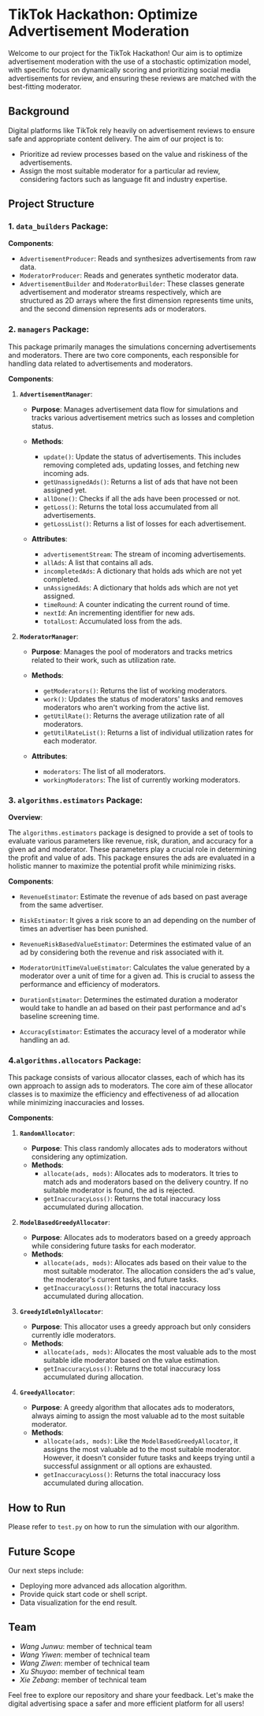 # TikTok Hackathon: Optimize Advertisement Moderation

Welcome to our project for the TikTok Hackathon! Our aim is to optimize advertisement moderation with the use of a stochastic optimization model, with specific focus on dynamically scoring and prioritizing social media advertisements for review, and ensuring these reviews are matched with the best-fitting moderator.

## Background

Digital platforms like TikTok rely heavily on advertisement reviews to ensure safe and appropriate content delivery. The aim of our project is to:

- Prioritize ad review processes based on the value and riskiness of the advertisements.
- Assign the most suitable moderator for a particular ad review, considering factors such as language fit and industry expertise.

## Project Structure

### 1. `data_builders` Package:

**Components**:

- `AdvertisementProducer`: Reads and synthesizes advertisements from raw data.
- `ModeratorProducer`: Reads and generates synthetic moderator data.
- `AdvertisementBuilder` and `ModeratorBuilder`: These classes generate advertisement and moderator streams respectively, which are structured as 2D arrays where the first dimension represents time units, and the second dimension represents ads or moderators.

### 2. `managers` Package:

This package primarily manages the simulations concerning advertisements and moderators. There are two core components, each responsible for handling data related to advertisements and moderators.

**Components**:

1. **`AdvertisementManager`**: 
    - **Purpose**: Manages advertisement data flow for simulations and tracks various advertisement metrics such as losses and completion status.
    - **Methods**:
        - `update()`: Update the status of advertisements. This includes removing completed ads, updating losses, and fetching new incoming ads.
        - `getUnassignedAds()`: Returns a list of ads that have not been assigned yet.
        - `allDone()`: Checks if all the ads have been processed or not.
        - `getLoss()`: Returns the total loss accumulated from all advertisements.
        - `getLossList()`: Returns a list of losses for each advertisement.

    - **Attributes**:
        - `advertisementStream`: The stream of incoming advertisements.
        - `allAds`: A list that contains all ads.
        - `incompletedAds`: A dictionary that holds ads which are not yet completed.
        - `unAssignedAds`: A dictionary that holds ads which are not yet assigned.
        - `timeRound`: A counter indicating the current round of time.
        - `nextId`: An incrementing identifier for new ads.
        - `totalLost`: Accumulated loss from the ads.

2. **`ModeratorManager`**:
    - **Purpose**: Manages the pool of moderators and tracks metrics related to their work, such as utilization rate.
    - **Methods**:
        - `getModerators()`: Returns the list of working moderators.
        - `work()`: Updates the status of moderators' tasks and removes moderators who aren't working from the active list.
        - `getUtilRate()`: Returns the average utilization rate of all moderators.
        - `getUtilRateList()`: Returns a list of individual utilization rates for each moderator.

    - **Attributes**:
        - `moderators`: The list of all moderators.
        - `workingModerators`: The list of currently working moderators.

### 3. `algorithms.estimators` Package:

**Overview**:

The `algorithms.estimators` package is designed to provide a set of tools to evaluate various parameters like revenue, risk, duration, and accuracy for a given ad and moderator. These parameters play a crucial role in determining the profit and value of ads. This package ensures the ads are evaluated in a holistic manner to maximize the potential profit while minimizing risks.

**Components**:

- `RevenueEstimator`: Estimate the revenue of ads based on past average from the same advertiser.


- `RiskEstimator`: It gives a risk score to an ad depending on the number of times an advertiser has been punished.


- `RevenueRiskBasedValueEstimator`: Determines the estimated value of an ad by considering both the revenue and risk associated with it.

- `ModeratorUnitTimeValueEstimator`: Calculates the value generated by a moderator over a unit of time for a given ad. This is crucial to assess the performance and efficiency of moderators.


- `DurationEstimator`: Determines the estimated duration a moderator would take to handle an ad based on their past performance and ad's baseline screening time.


- `AccuracyEstimator`: Estimates the accuracy level of a moderator while handling an ad.

### 4.`algorithms.allocators` Package:

This package consists of various allocator classes, each of which has its own approach to assign ads to moderators. The core aim of these allocator classes is to maximize the efficiency and effectiveness of ad allocation while minimizing inaccuracies and losses.

**Components**:

1. **`RandomAllocator`**: 
    - **Purpose**: This class randomly allocates ads to moderators without considering any optimization.
    - **Methods**:
        - `allocate(ads, mods)`: Allocates ads to moderators. It tries to match ads and moderators based on the delivery country. If no suitable moderator is found, the ad is rejected.
        - `getInaccuracyLoss()`: Returns the total inaccuracy loss accumulated during allocation.

2. **`ModelBasedGreedyAllocator`**: 
    - **Purpose**: Allocates ads to moderators based on a greedy approach while considering future tasks for each moderator.
    - **Methods**:
        - `allocate(ads, mods)`: Allocates ads based on their value to the most suitable moderator. The allocation considers the ad's value, the moderator's current tasks, and future tasks.
        - `getInaccuracyLoss()`: Returns the total inaccuracy loss accumulated during allocation.

3. **`GreedyIdleOnlyAllocator`**:
    - **Purpose**: This allocator uses a greedy approach but only considers currently idle moderators.
    - **Methods**:
        - `allocate(ads, mods)`: Allocates the most valuable ads to the most suitable idle moderator based on the value estimation.
        - `getInaccuracyLoss()`: Returns the total inaccuracy loss accumulated during allocation.

4. **`GreedyAllocator`**:
    - **Purpose**: A greedy algorithm that allocates ads to moderators, always aiming to assign the most valuable ad to the most suitable moderator.
    - **Methods**:
        - `allocate(ads, mods)`: Like the `ModelBasedGreedyAllocator`, it assigns the most valuable ad to the most suitable moderator. However, it doesn't consider future tasks and keeps trying until a successful assignment or all options are exhausted.
        - `getInaccuracyLoss()`: Returns the total inaccuracy loss accumulated during allocation.

## How to Run

Please refer to `test.py` on how to run the simulation with our algorithm.

## Future Scope

Our next steps include:

- Deploying more advanced ads allocation algorithm.
- Provide quick start code or shell script.
- Data visualization for the end result.

## Team

- *Wang Junwu*: member of technical team
- *Wang Yiwen*: member of technical team
- *Wang Ziwen*: member of technical team
- *Xu Shuyao*: member of technical team
- *Xie Zebang*: member of technical team

Feel free to explore our repository and share your feedback. Let's make the digital advertising space a safer and more efficient platform for all users!
